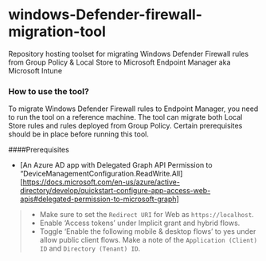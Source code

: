 # windows-Defender-firewall-migration-tool
Repository hosting toolset for migrating Windows Defender Firewall rules from Group Policy &amp; Local Store to Microsoft Endpoint Manager aka Microsoft Intune

### How to use the tool?
To migrate Windows Defender Firewall rules to Endpoint Manager, you need to run the tool on a reference machine. The tool can migrate both Local Store rules and rules deployed from Group Policy. Certain prerequisites should be in place before running this tool.

####Prerequisites
* [An Azure AD app with Delegated Graph API Permission to “DeviceManagementConfiguration.ReadWrite.All][https://docs.microsoft.com/en-us/azure/active-directory/develop/quickstart-configure-app-access-web-apis#delegated-permission-to-microsoft-graph]

> * Make sure to set the `Redirect URI` for Web as `https://localhost`.
> * Enable ‘Access tokens’ under Implicit grant and hybrid flows.
> * Toggle ‘Enable the following mobile & desktop flows’ to yes under allow public client flows. Make a note of the `Application (Client) ID` and `Directory (Tenant) ID`.